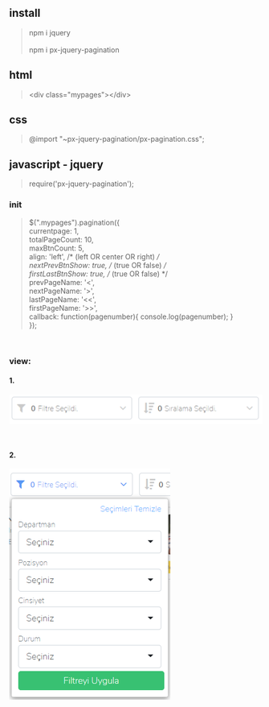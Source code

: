 
## install
> npm i jquery <br><br>
> npm i px-jquery-pagination


## html
> \<div class="mypages"\>\</div\> <br>

## css
> @import "~px-jquery-pagination/px-pagination.css";

## javascript - jquery
> require('px-jquery-pagination');


### init
> $(".mypages").pagination({ <br>
>            currentpage: 1,<br>
>            totalPageCount: 10,<br>
>            maxBtnCount: 5,<br>
>            align: 'left', /* (left OR center OR right) */<br> 
>            nextPrevBtnShow: true, /* (true OR false) */<br>
>            firstLastBtnShow: true, /* (true OR false) */<br>
>            prevPageName: '<',<br>
>            nextPageName: '>',<br>
>            lastPageName: '<<',<br>
>            firstPageName: '>>',<br>
>            callback: function(pagenumber){ console.log(pagenumber); }<br>
>        });<br>
<br>

### view:
#### 1.
![alt text](https://raw.githubusercontent.com/PiriAykut/px-filter-box/master/screenshots/Screenshot_1.png)

<br>

#### 2.
![alt text](https://raw.githubusercontent.com/PiriAykut/px-filter-box/master/screenshots/Screenshot_2.png)

<br>
